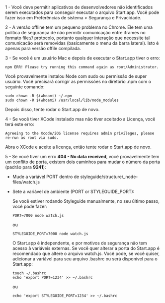 1 - Você deve permitir aplicativos de desenvolvedores não identificados serem executados para conseguir executar o arquivo Start.app. Você pode fazer isso em Preferências de sistema > Segurança e Privacidade.

2 - A versão offline tem um pequeno problema no Chrome. Ele tem uma política de segurança de não permitir comunicação entre iframes no formato file:// protocolo, portanto qualquer interação que necessite tal comunicacão será removidas (basicamente o menu da barra lateral). Isto é apenas para versão offile compilada.

3 - Se você é um usuário Mac e depois de executar o Start.app tiver o erro:

```
npm ERR! Please try running this command again as root/Administrator.
```
Você provavelmente instalou Node com sudo ou permissão de super usuário. Você precisará corrigir as permissões no diretório .npm com o seguinte comando:

```
sudo chown -R $(whoami) ~/.npm
sudo chown -R $(whoami) /usr/local/lib/node_modules
```

Depois disso, tente rodar o Start.app de novo.

4 - Se você tiver XCode instalado mas não tiver aceitado a Licença, você terá este erro:
```
Agreeing to the Xcode/iOS license requires admin privileges, please re-run as root via sudo.
```
Abra o XCode e aceite a licença, então tente rodar o Start.app de novo.


5 - Se você tiver um erro **404 - No data received**, você provavelmente tem um conflito de porta, existem dois caminhos para mudar o número da porta (padrão para **9241**):
- Mude a variável PORT dentro de styleguide/structure/_node-files/watch.js
- Sete a variável de ambiente (PORT or STYLEGUIDE_PORT):

    Se você estiver rodando Styleguide manualmente, no seu último passo, você pode fazer:

    ```
    PORT=7000 node watch.js
    ```
    ou
    ```
    STYLEGUIDE_PORT=7000 node watch.js
    ```
    O Start.app é independente, e por motivos de segurança não tem acesso à variáveis externas.
    Se você quer alterar a porta do Start.app é recomendado que altere o arquivo watch.js.
    Você pode, se você quiser, adicionar a variável para seu arquivo .bashrc ou será disponível para o Start.app:
    ```
    touch ~/.bashrc
    echo 'export PORT=1234' >> ~/.bashrc
    ```
    ou
    ```
    echo 'export STYLEGUIDE_PORT=1234' >> ~/.bashrc
    ```